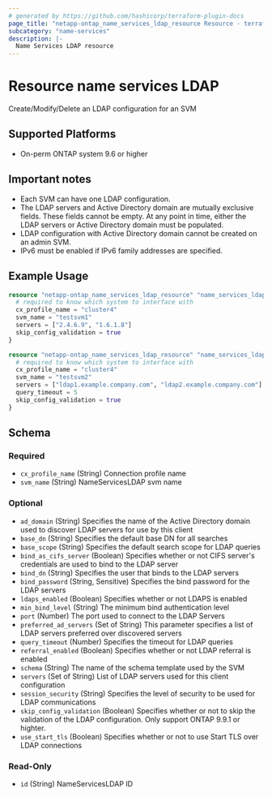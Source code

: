 ```yaml
---
# generated by https://github.com/hashicorp/terraform-plugin-docs
page_title: "netapp-ontap_name_services_ldap_resource Resource - terraform-provider-netapp-ontap"
subcategory: "name-services"
description: |-
  Name Services LDAP resource
---
```


# Resource name services LDAP

Create/Modify/Delete an LDAP configuration for an SVM

## Supported Platforms
* On-perm ONTAP system 9.6 or higher

## Important notes
* Each SVM can have one LDAP configuration.
* The LDAP servers and Active Directory domain are mutually exclusive fields. These fields cannot be empty. At any point in time, either the LDAP servers or Active Directory domain must be populated.
* LDAP configuration with Active Directory domain cannot be created on an admin SVM.
* IPv6 must be enabled if IPv6 family addresses are specified.

## Example Usage

```terraform
resource "netapp-ontap_name_services_ldap_resource" "name_services_ldap_example1" {
  # required to know which system to interface with
  cx_profile_name = "cluster4"
  svm_name = "testsvm1"
  servers = ["2.4.6.9", "1.6.1.8"]
  skip_config_validation = true
}

resource "netapp-ontap_name_services_ldap_resource" "name_services_ldap_examp2" {
  # required to know which system to interface with
  cx_profile_name = "cluster4"
  svm_name = "testsvm2"
  servers = ["ldap1.example.company.com", "ldap2.example.company.com"]
  query_timeout = 5
  skip_config_validation = true
}
```
<!-- schema generated by tfplugindocs -->
## Schema

### Required

- `cx_profile_name` (String) Connection profile name
- `svm_name` (String) NameServicesLDAP svm name

### Optional

- `ad_domain` (String) Specifies the name of the Active Directory domain used to discover LDAP servers for use by this client
- `base_dn` (String) Specifies the default base DN for all searches
- `base_scope` (String) Specifies the default search scope for LDAP queries
- `bind_as_cifs_server` (Boolean) Specifies whether or not CIFS server's credentials are used to bind to the LDAP server
- `bind_dn` (String) Specifies the user that binds to the LDAP servers
- `bind_password` (String, Sensitive) Specifies the bind password for the LDAP servers
- `ldaps_enabled` (Boolean) Specifies whether or not LDAPS is enabled
- `min_bind_level` (String) The minimum bind authentication level
- `port` (Number) The port used to connect to the LDAP Servers
- `preferred_ad_servers` (Set of String) This parameter specifies a list of LDAP servers preferred over discovered servers
- `query_timeout` (Number) Specifies the timeout for LDAP queries
- `referral_enabled` (Boolean) Specifies whether or not LDAP referral is enabled
- `schema` (String) The name of the schema template used by the SVM
- `servers` (Set of String) List of LDAP servers used for this client configuration
- `session_security` (String) Specifies the level of security to be used for LDAP communications
- `skip_config_validation` (Boolean) Specifies whether or not to skip the validation of the LDAP configuration. Only support ONTAP 9.9.1 or highter.
- `use_start_tls` (Boolean) Specifies whether or not to use Start TLS over LDAP connections

### Read-Only

- `id` (String) NameServicesLDAP ID


